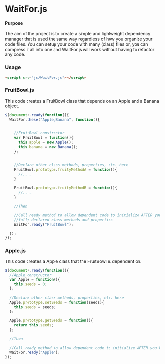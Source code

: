 WaitFor.js
==========

#### Purpose ####

The aim of the project is to create a simple and lightweight dependency manager that is used the same way regardless of how you organize your code files. You can setup your code with many (class) files or, you can compress it all into one and WaitFor.js will work without having to refactor any code.


### Usage ###

```html
<script src="js/WaitFor.js"></script>
```

### FruitBowl.js ###

This code creates a FruitBowl class that depends on an Apple and a Banana object.

```js
$(document).ready(function(){
  WaitFor.these("Apple,Banana", function(){
    
    
    //FruitBowl constructor
    var FruitBowl = function(){
      this.apple = new Apple();
      this.banana = new Banana();
    };
    
    
    //Declare other class methods, properties, etc. here
    FruitBowl.prototype.fruityMethodA = function(){
      //....
    }
    
    FruitBowl.prototype.fruityMethodB = function(){
      //....
    }
    
    //Then
    
    //Call ready method to allow dependent code to initialize AFTER you have 
    //fully declared class methods and properties
    WaitFor.ready("FruitBowl");
    
  });
});
```

### Apple.js ###

This code creates a Apple class that the FruitBowl is dependent on.

```js
$(document).ready(function(){
  //Apple constructor
  var Apple = function(){
    this.seeds = 0;
  };
  
  //Declare other class methods, properties, etc. here
  Apple.prototype.setSeeds = function(seeds){
    this.seeds = seeds;
  };
  
  Apple.prototype.getSeeds = function(){
    return this.seeds;
  };
  
  //Then
  
  //Call ready method to allow dependent code to initialize AFTER you have fully declared class methods and properties
  WaitFor.ready("Apple");
});
```
